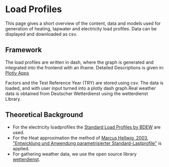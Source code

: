 # Load Profiles

This page gives a short overview of the content, data and models used for generation of heating, tapwater and electricity load profiles. Data can be displayed and downloaded as csv.

## Framework 

The load profiles are written in dash, where the graph is generated and integrated into the frontend with an iframe. Detailed Descriptions is given in: [Plotly Apps](./plotlyApps.md)

Factors and the Test Reference Year (TRY) are stored using csv. The data is loaded, and with user input turned into a plotly dash graph.Real weather data is obtained from Deutscher Wetterdienst using the wetterdienst Library. 

## Theoretical Background 

- For the electricity loadprofiles the [Standard Load Profiles by BDEW](https://www.bdew.de/energie/standardlastprofile-strom/) are used. 
- For the Heat approximation the method of [Marcus Hellwig, 2003, "Entwicklung und Anwendung parametrisierter Standard-Lastprofile"](https://mediatum.ub.tum.de/download/601557/601557.pdf) is applied. 
- For gathering weather data, we use the open source library [wetterdienst](https://github.com/earthobservations/wetterdienst).
